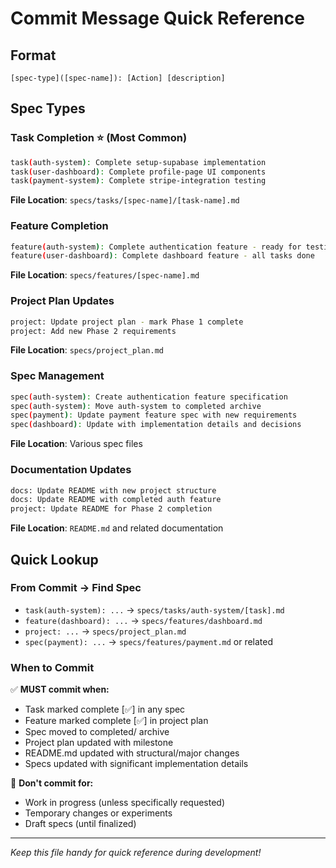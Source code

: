 # Commit Message Quick Reference

## Format

```
[spec-type]([spec-name]): [Action] [description]
```

## Spec Types

### Task Completion ⭐ (Most Common)

```bash
task(auth-system): Complete setup-supabase implementation
task(user-dashboard): Complete profile-page UI components
task(payment-system): Complete stripe-integration testing
```

**File Location**: `specs/tasks/[spec-name]/[task-name].md`

### Feature Completion

```bash
feature(auth-system): Complete authentication feature - ready for testing
feature(user-dashboard): Complete dashboard feature - all tasks done
```

**File Location**: `specs/features/[spec-name].md`

### Project Plan Updates

```bash
project: Update project plan - mark Phase 1 complete
project: Add new Phase 2 requirements
```

**File Location**: `specs/project_plan.md`

### Spec Management

```bash
spec(auth-system): Create authentication feature specification
spec(auth-system): Move auth-system to completed archive
spec(payment): Update payment feature spec with new requirements
spec(dashboard): Update with implementation details and decisions
```

**File Location**: Various spec files

### Documentation Updates

```bash
docs: Update README with new project structure
docs: Update README with completed auth feature
project: Update README for Phase 2 completion
```

**File Location**: `README.md` and related documentation

## Quick Lookup

### From Commit → Find Spec

- `task(auth-system): ...` → `specs/tasks/auth-system/[task].md`
- `feature(dashboard): ...` → `specs/features/dashboard.md`
- `project: ...` → `specs/project_plan.md`
- `spec(payment): ...` → `specs/features/payment.md` or related

### When to Commit

✅ **MUST commit when:**

- Task marked complete [✅] in any spec
- Feature marked complete [✅] in project plan
- Spec moved to completed/ archive
- Project plan updated with milestone
- README.md updated with structural/major changes
- Specs updated with significant implementation details

🚫 **Don't commit for:**

- Work in progress (unless specifically requested)
- Temporary changes or experiments
- Draft specs (until finalized)

---

_Keep this file handy for quick reference during development!_
